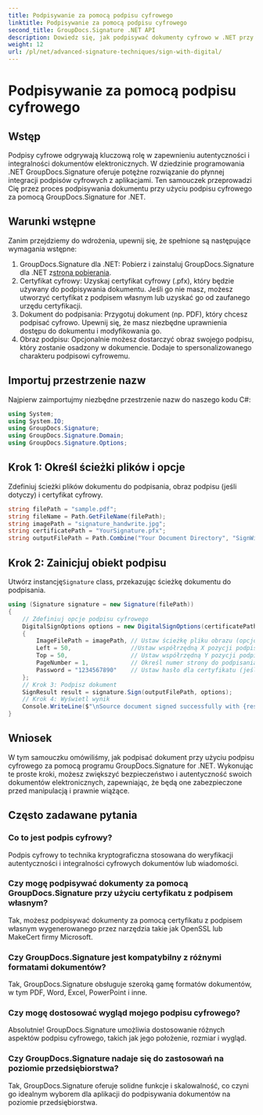 ```yaml
---
title: Podpisywanie za pomocą podpisu cyfrowego
linktitle: Podpisywanie za pomocą podpisu cyfrowego
second_title: GroupDocs.Signature .NET API
description: Dowiedz się, jak podpisywać dokumenty cyfrowo w .NET przy użyciu GroupDocs.Signature. Zwiększ bezpieczeństwo i autentyczność dzięki temu wszechstronnemu samouczkowi.
weight: 12
url: /pl/net/advanced-signature-techniques/sign-with-digital/
---
```


# Podpisywanie za pomocą podpisu cyfrowego

## Wstęp
Podpisy cyfrowe odgrywają kluczową rolę w zapewnieniu autentyczności i integralności dokumentów elektronicznych. W dziedzinie programowania .NET GroupDocs.Signature oferuje potężne rozwiązanie do płynnej integracji podpisów cyfrowych z aplikacjami. Ten samouczek przeprowadzi Cię przez proces podpisywania dokumentu przy użyciu podpisu cyfrowego za pomocą GroupDocs.Signature for .NET.
## Warunki wstępne
Zanim przejdziemy do wdrożenia, upewnij się, że spełnione są następujące wymagania wstępne:
1.  GroupDocs.Signature dla .NET: Pobierz i zainstaluj GroupDocs.Signature dla .NET z[strona pobierania](https://releases.groupdocs.com/signature/net/).
2. Certyfikat cyfrowy: Uzyskaj certyfikat cyfrowy (.pfx), który będzie używany do podpisywania dokumentu. Jeśli go nie masz, możesz utworzyć certyfikat z podpisem własnym lub uzyskać go od zaufanego urzędu certyfikacji.
3. Dokument do podpisania: Przygotuj dokument (np. PDF), który chcesz podpisać cyfrowo. Upewnij się, że masz niezbędne uprawnienia dostępu do dokumentu i modyfikowania go.
4. Obraz podpisu: Opcjonalnie możesz dostarczyć obraz swojego podpisu, który zostanie osadzony w dokumencie. Dodaje to spersonalizowanego charakteru podpisowi cyfrowemu.

## Importuj przestrzenie nazw
Najpierw zaimportujmy niezbędne przestrzenie nazw do naszego kodu C#:
```csharp
using System;
using System.IO;
using GroupDocs.Signature;
using GroupDocs.Signature.Domain;
using GroupDocs.Signature.Options;
```
## Krok 1: Określ ścieżki plików i opcje
Zdefiniuj ścieżki plików dokumentu do podpisania, obraz podpisu (jeśli dotyczy) i certyfikat cyfrowy.
```csharp
string filePath = "sample.pdf";
string fileName = Path.GetFileName(filePath);
string imagePath = "signature_handwrite.jpg";
string certificatePath = "YourSignature.pfx";
string outputFilePath = Path.Combine("Your Document Directory", "SignWithDigital", fileName);
```
## Krok 2: Zainicjuj obiekt podpisu
 Utwórz instancję`Signature` class, przekazując ścieżkę dokumentu do podpisania.
```csharp
using (Signature signature = new Signature(filePath))
{
    // Zdefiniuj opcje podpisu cyfrowego
    DigitalSignOptions options = new DigitalSignOptions(certificatePath)
    {
        ImageFilePath = imagePath, // Ustaw ścieżkę pliku obrazu (opcjonalnie)
        Left = 50,                 //Ustaw współrzędną X pozycji podpisu
        Top = 50,                  // Ustaw współrzędną Y pozycji podpisu
        PageNumber = 1,            // Określ numer strony do podpisania
        Password = "1234567890"    // Ustaw hasło dla certyfikatu (jeśli jest wymagane)
    };
    // Krok 3: Podpisz dokument
    SignResult result = signature.Sign(outputFilePath, options);
    // Krok 4: Wyświetl wynik
    Console.WriteLine($"\nSource document signed successfully with {result.Succeeded.Count} signature(s).\nFile saved at {outputFilePath}.");
}
```

## Wniosek
W tym samouczku omówiliśmy, jak podpisać dokument przy użyciu podpisu cyfrowego za pomocą programu GroupDocs.Signature for .NET. Wykonując te proste kroki, możesz zwiększyć bezpieczeństwo i autentyczność swoich dokumentów elektronicznych, zapewniając, że będą one zabezpieczone przed manipulacją i prawnie wiążące.
## Często zadawane pytania
### Co to jest podpis cyfrowy?
Podpis cyfrowy to technika kryptograficzna stosowana do weryfikacji autentyczności i integralności cyfrowych dokumentów lub wiadomości.
### Czy mogę podpisywać dokumenty za pomocą GroupDocs.Signature przy użyciu certyfikatu z podpisem własnym?
Tak, możesz podpisywać dokumenty za pomocą certyfikatu z podpisem własnym wygenerowanego przez narzędzia takie jak OpenSSL lub MakeCert firmy Microsoft.
### Czy GroupDocs.Signature jest kompatybilny z różnymi formatami dokumentów?
Tak, GroupDocs.Signature obsługuje szeroką gamę formatów dokumentów, w tym PDF, Word, Excel, PowerPoint i inne.
### Czy mogę dostosować wygląd mojego podpisu cyfrowego?
Absolutnie! GroupDocs.Signature umożliwia dostosowanie różnych aspektów podpisu cyfrowego, takich jak jego położenie, rozmiar i wygląd.
### Czy GroupDocs.Signature nadaje się do zastosowań na poziomie przedsiębiorstwa?
Tak, GroupDocs.Signature oferuje solidne funkcje i skalowalność, co czyni go idealnym wyborem dla aplikacji do podpisywania dokumentów na poziomie przedsiębiorstwa.